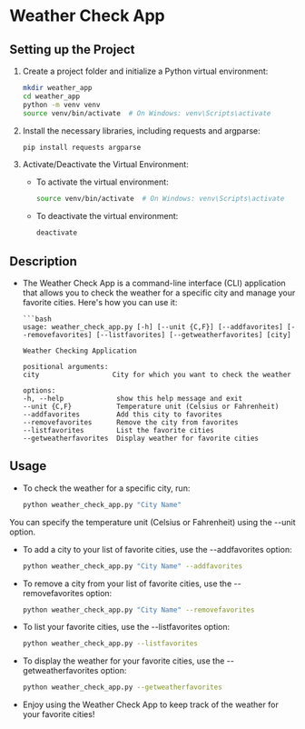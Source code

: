 
# Weather Check App

## Setting up the Project

1. Create a project folder and initialize a Python virtual environment:

   ```bash
   mkdir weather_app
   cd weather_app
   python -m venv venv
   source venv/bin/activate  # On Windows: venv\Scripts\activate

2. Install the necessary libraries, including requests and argparse:

   ```bash
   pip install requests argparse

3. Activate/Deactivate the Virtual Environment:

   * To activate the virtual environment:

      ```bash
      source venv/bin/activate  # On Windows: venv\Scripts\activate

   * To deactivate the virtual environment:

      ```bash
      deactivate

## Description

* The Weather Check App is a command-line interface (CLI) application that allows you to check the weather for a specific city and manage your favorite cities. Here's how you can use it:

      ```bash
      usage: weather_check_app.py [-h] [--unit {C,F}] [--addfavorites] [--removefavorites] [--listfavorites] [--getweatherfavorites] [city]
   
      Weather Checking Application

      positional arguments:
      city                  City for which you want to check the weather

      options:
      -h, --help             show this help message and exit
      --unit {C,F}           Temperature unit (Celsius or Fahrenheit)
      --addfavorites         Add this city to favorites
      --removefavorites      Remove the city from favorites
      --listfavorites        List the favorite cities
      --getweatherfavorites  Display weather for favorite cities

## Usage

* To check the weather for a specific city, run:

   ```bash
   python weather_check_app.py "City Name"
You can specify the temperature unit (Celsius or Fahrenheit) using the --unit option.

* To add a city to your list of favorite cities, use the --addfavorites option:

   ```bash
   python weather_check_app.py "City Name" --addfavorites
* To remove a city from your list of favorite cities, use the --removefavorites option:

   ```bash
   python weather_check_app.py "City Name" --removefavorites
* To list your favorite cities, use the --listfavorites option:

   ```bash
   python weather_check_app.py --listfavorites
* To display the weather for your favorite cities, use the --getweatherfavorites option:

   ```bash
   python weather_check_app.py --getweatherfavorites
* Enjoy using the Weather Check App to keep track of the weather for your favorite cities!
